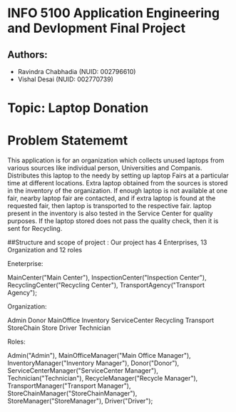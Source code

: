 # INFO 5100 Application Engineering and Devlopment Final Project

## Authors:
  - Ravindra Chabhadia (NUID: 002796610)
  - Vishal Desai (NUID: 002770739)
  
  # Topic: Laptop Donation
 # Problem Statememt
 This application is for an organization which collects unused laptops from various sources like individual person, Universities and Companis.
Distributes this laptop to the needy by setting up laptop Fairs at a particular time at different locations.
Extra laptop obtained from the sources is stored in the inventory of the organization.
If enough laptop is not available at one fair, nearby laptop fair are contacted, and if extra laptop is found at the requested fair, then laptop is transported to the respective fair.
laptop present in the inventory is also tested in the Service Center for quality purposes. If the laptop stored does not pass the quality check, then it is sent for Recycling.

##Structure and scope of project :
Our project has 4 Enterprises, 13 Organization and 12 roles




Eneterprise:

MainCenter("Main Center"),
InspectionCenter("Inspection Center"),
RecyclingCenter("Recycling Center"),
TransportAgency("Transport Agency");




Organization:



Admin
Donor
MainOffice
Inventory
ServiceCenter
Recycling
Transport
StoreChain
Store
Driver
Technician



Roles:



Admin("Admin"),
MainOfficeManager("Main Office Manager"),
InventoryManager("Inventory Manager"),
Donor("Donor"),
ServiceCenterManager("ServiceCenter Manager"),
Technician("Technician"),
RecycleManager("Recycle Manager"),
TransportManager("Transport Manager"),
StoreChainManager("StoreChainManager"),     
StoreManager("StoreManager"),
Driver("Driver");

